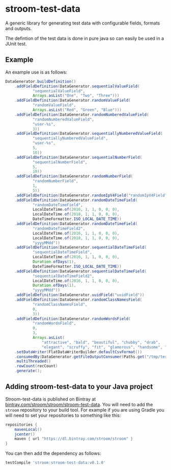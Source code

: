 # stroom-test-data
A generic library for generating test data with configurable fields, formats and outputs.

The defintion of the test data is done in pure java so can easily be used in a JUnit test.

## Example 

An example use is as follows:

``` java
DataGenerator.buildDefinition()
    .addFieldDefinition(DataGenerator.sequentialValueField(
            "sequentialValueField",
            Arrays.asList("One", "Two", "Three")))
    .addFieldDefinition(DataGenerator.randomValueField(
            "randomValueField",
            Arrays.asList("Red", "Green", "Blue")))
    .addFieldDefinition(DataGenerator.randomNumberedValueField(
            "randomNumberedValueField",
            "user-%s",
            3))
    .addFieldDefinition(DataGenerator.sequentiallyNumberedValueField(
            "sequentiallyNumberedValueField",
            "user-%s",
            5,
            10))
    .addFieldDefinition(DataGenerator.sequentialNumberField(
            "sequentialNumberField",
            5,
            10))
    .addFieldDefinition(DataGenerator.randomNumberField(
            "randomNumberField",
            1,
            5))
    .addFieldDefinition(DataGenerator.randomIpV4Field("randomIpV4Field"))
    .addFieldDefinition(DataGenerator.randomDateTimeField(
            "randomDateTimeField",
            LocalDateTime.of(2016, 1, 1, 0, 0, 0),
            LocalDateTime.of(2018, 1, 1, 0, 0, 0),
            DateTimeFormatter.ISO_LOCAL_DATE_TIME))
    .addFieldDefinition(DataGenerator.randomDateTimeField(
            "randomDateTimeField2",
            LocalDateTime.of(2016, 1, 1, 0, 0, 0),
            LocalDateTime.of(2018, 1, 1, 0, 0, 0),
            "yyyyMMdd"))
    .addFieldDefinition(DataGenerator.sequentialDateTimeField(
            "sequentialDateTimeField",
            LocalDateTime.of(2016, 1, 1, 0, 0, 0),
            Duration.ofDays(1),
            DateTimeFormatter.ISO_LOCAL_DATE_TIME))
    .addFieldDefinition(DataGenerator.sequentialDateTimeField(
            "sequentialDateTimeField2",
            LocalDateTime.of(2016, 1, 1, 0, 0, 0),
            Duration.ofDays(1),
            "yyyyMMdd"))
    .addFieldDefinition(DataGenerator.uuidField("uuidField"))
    .addFieldDefinition(DataGenerator.randomClassNamesField(
            "randomClassNamesField",
            0,
            3))
    .addFieldDefinition(DataGenerator.randomWordsField(
            "randomWordsField",
            0,
            3,
            Arrays.asList(
                "attractive", "bald", "beautiful", "chubby", "drab", 
                "elegant", "scruffy", "fit", "glamorous", "handsome", "unkempt")))
    .setDataWriter(FlatDataWriterBuilder.defaultCsvFormat())
    .consumedBy(DataGenerator.getFileOutputConsumer(Paths.get("/tmp/testdata.csv")))
    .multiThreaded()
    .rowCount(recCount)
    .generate();
```

## Adding stroom-test-data to your Java project

Stroom-test-data is published on Bintray at [bintray.com/stroom/stroom/stroom-test-data](https://bintray.com/stroom/stroom/stroom-test-data). You will need to add the `stroom` repository to your build tool. For example if you are using Gradle you will need to set your repositories to something like this:

``` groovy
repositories {
    mavenLocal()
    jcenter()
    maven { url "https://dl.bintray.com/stroom/stroom" }
}
```

You can then add the dependency as follows:

``` groovy
testCompile 'stroom:stroom-test-data:v0.1.0'
```
